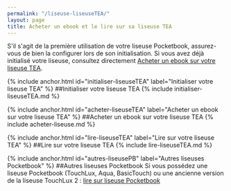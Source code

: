 ```yaml
---
permalink: "/liseuse-liseuseTEA/"
layout: page
title: Acheter un ebook et le lire sur sa liseuse TEA
---
```


S'il s'agit de la première utilisation de votre liseuse Pocketbook, assurez-vous de bien la configurer lors de son initialisation. Si vous avez déjà initialisé votre liseuse, consultez directement [Acheter un ebook sur votre liseuse TEA](#acheter-liseuseTEA).

{% include anchor.html id="initialiser-liseuseTEA" label="Initialiser votre liseuse TEA" %}
##Initialiser votre liseuse TEA
{% include initialiser-liseuseTEA.md %}

{% include anchor.html id="acheter-liseuseTEA" label="Acheter un ebook sur votre liseuse TEA" %}
##Acheter un ebook sur votre liseuse TEA
{% include acheter-liseuse.md %}

{% include anchor.html id="lire-liseuseTEA" label="Lire sur votre liseuse TEA" %}
##Lire sur votre liseuse TEA
{% include lire-liseuseTEA.md %}

{% include anchor.html id="autres-liseusePB" label="Autres liseuses Pocketbook" %}
##Autres liseuses Pocketbook
Si vous possédez une liseuse Pocketbook (TouchLux, Aqua, BasicTouch) ou une ancienne version de la liseuse TouchLux 2 : [lire sur liseuse Pocketbook](/liseusePB/)
